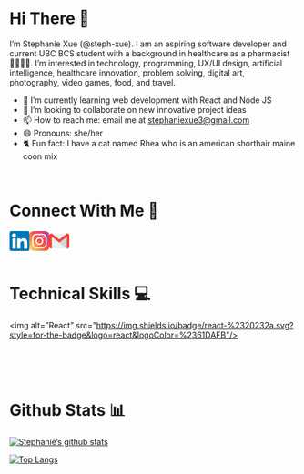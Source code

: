 # Hi There 👋

I’m Stephanie Xue (@steph-xue). I am an aspiring software developer and current UBC BCS student with a background in healthcare as a pharmacist 👩‍💻👩‍⚕️. I’m interested in technology, programming, UX/UI design, artificial intelligence, healthcare innovation, problem solving, digital art, photography, video games, food, and travel.
- 🌱 I’m currently learning web development with React and Node JS
- 💞️ I’m looking to collaborate on new innovative project ideas
- 📫 How to reach me: email me at stephaniexue3@gmail.com
- 😄 Pronouns: she/her
- 🐈 Fun fact: I have a cat named Rhea who is an american shorthair maine coon mix 

<br> 

# Connect With Me 🤝
<a href="https://www.linkedin.com/in/stephanie-x-639182188/"><img align="left" src="icons/linkedin.png" alt="linkedin" width="35px"/></a>
<a href="https://www.instagram.com/stephxue_"><img align="left" src="icons/instagram.png" alt="instagram" width="35px"/></a>
<a href="mailto:stephaniexue3@gmail.com"><img align="left" src="icons/mail.png" alt="mail" width="35px"/></a>

<br><br>
&nbsp; &nbsp;


# Technical Skills 💻
<img alt=”React” src=”https://img.shields.io/badge/react-%2320232a.svg?style=for-the-badge&logo=react&logoColor=%2361DAFB"/>

<br><br>
&nbsp; &nbsp;

# Github Stats 📊

[![Stephanie’s github stats](https://github-readme-stats.vercel.app/api?username=steph-xue)](https://github.com/steph-xue)

[![Top Langs](https://github-readme-stats.vercel.app/api/top-langs/?username=steph-xue&layout=compact)](https://github.com/steph-xue)
